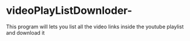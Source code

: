 # videoPlayListDownloder-
This program will lets you list all the video links inside the youtube playlist and download it
